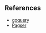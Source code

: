 
## References
- [goquery](https://github.com/PuerkitoBio/goquery)
- [Pagser](https://github.com/foolin/pagser)